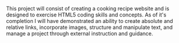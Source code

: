 This project will consist of creating a cooking recipe website and is designed to exercise HTML5 coding skills and concepts. As of it's completion I will have demonstrated an ability to create absolute and relative links, incorporate images, structure and manipulate text, and manage a project through external instruction and guidance.